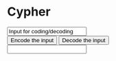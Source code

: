 # Cypher
<script>
    var alphabet = ['a','b','c','d','e','f','g','h','i','j','k','l','m','n','o','p','q','r','s','t','u','v','w','x','y','z'];
    function encode()
    {
        var inTB = document.getElementById("input");
        var input = inTB.innerHTML;
        var lowerIn = input.toLowerCase();
        var words = lowerIn.split(" ");
        var output = "";

        words.forEach(function(item, index, array) {
          output.concat(item.charAt(0));
          output.concat("oi ");
          output.concat(alphabet[((findLetter(item.charAt(0)) + 14)%26)]);
          output.concat(item.substr(1));
          output.concat(" ");
        });

        var outTB = document.getElementById("output");
        outTB.innerHTML = output;
        console.log(output);
    }

    function findLetter(letter) {
        for (i = 0; i < alphabet.length; i++) {
            if (letter == alphabet[i]) {
                return i;
            }
        }
        return -1;
    }

    function decode()
    {
        var inTB = document.getElementById("input");
        var input = inTB.innerHTML;

        var output = input;

        var outTB = document.getElementById("output");
        outTB.innerHTML = output;
    }
</script>
<input type = "text" value = "Input for coding/decoding" id = "input">
<br>
<input type = "button" value = "Encode the input" onclick = "encode();">
<input type = "button" value = "Decode the input" onclick = "decode();">
<br>
<input type = "text" id = "output">